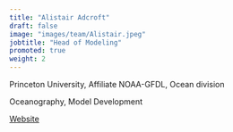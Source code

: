 ```yaml
---
title: "Alistair Adcroft"
draft: false
image: "images/team/Alistair.jpeg"
jobtitle: "Head of Modeling"
promoted: true
weight: 2
---
```



Princeton University, Affiliate NOAA-GFDL, Ocean division

Oceanography, Model Development

[Website](https://www.gfdl.noaa.gov/alistair-adcroft-homepage/)

